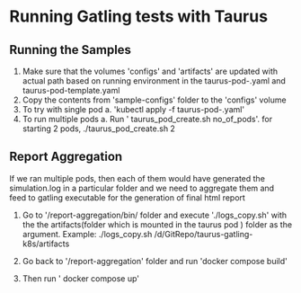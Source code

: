 # Running Gatling tests with Taurus

Running the Samples
-------------------
1. Make sure that the volumes 'configs' and 'artifacts' are updated with actual path  based on running environment in the taurus-pod-.yaml and taurus-pod-template.yaml
2. Copy the contents from 'sample-configs' folder to the 'configs' volume 
3. To try with single pod 
    a. 'kubectl apply -f taurus-pod-.yaml' 
4. To run multiple pods 
    a. Run ' taurus_pod_create.sh no_of_pods'.  for starting 2 pods, ./taurus_pod_create.sh 2



Report Aggregation
------------------

If we ran multiple pods, then each of them would have generated the simulation.log in a particular folder and we need to aggregate them and feed to gatling executable for the generation of final html report

1. Go to '/report-aggregation/bin/ folder and execute './logs_copy.sh'  with the the artifacts(folder which is mounted in the taurus pod ) folder as the argument. 
Example:  ./logs_copy.sh /d/GitRepo/taurus-gatling-k8s/artifacts

2. Go back to '/report-aggregation' folder and run 'docker compose build'

3. Then run ' docker compose up'
